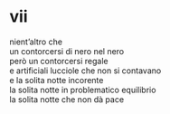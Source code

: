 # vii

nient’altro che  
un contorcersi di nero nel nero  
però un contorcersi regale  
e artificiali lucciole che non si contavano  
e la solita notte incorente  
la solita notte in problematico equilibrio  
la solita notte che non dà pace
